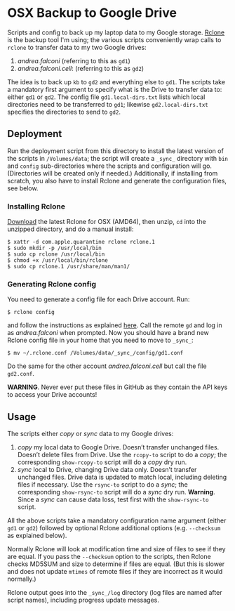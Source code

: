 OSX Backup to Google Drive
==========================

Scripts and config to back up my laptop data to my Google storage.
[Rclone][rclone] is the backup tool I'm using; the various scripts conveniently
wrap calls to `rclone` to transfer data to my two Google drives:

1. *andrea.falconi* (referring to this as `gd1`)
2. *andrea.falconi.cell*: (referring to this as `gd2`)

The idea is to back up `kb` to `gd2` and everything else to `gd1`. The scripts
take a mandatory first argument to specify what is the Drive to transfer data
to: either `gd1` or `gd2`. The config file `gd1.local-dirs.txt` lists which
local directories need to be transferred to `gd1`; likewise `gd2.local-dirs.txt`
specifies the directories to send to `gd2`.


Deployment
----------
Run the deployment script from this directory to install the latest version of
the scripts in `/Volumes/data`; the script will create a `_sync_` directory
with `bin` and `config` sub-directories where the scripts and configuration
will go. (Directories will be created only if needed.)
Additionally, if installing from scratch, you also have to install Rclone and
generate the configuration files, see below.

### Installing Rclone
[Download][rclone-download] the latest Rclone for OSX (AMD64), then unzip, `cd`
into the unzipped directory, and do a manual install:

    $ xattr -d com.apple.quarantine rclone rclone.1
    $ sudo mkdir -p /usr/local/bin
    $ sudo cp rclone /usr/local/bin
    $ chmod +x /usr/local/bin/rclone
    $ sudo cp rclone.1 /usr/share/man/man1/

### Generating Rclone config
You need to generate a config file for each Drive account. Run:

    $ rclone config

and follow the instructions as explained [here][rclone-gd-config]. Call the
remote `gd` and log in as *andrea.falconi* when prompted. Now you should have
a brand new Rclone config file in your home that you need to move to `_sync_`:

    $ mv ~/.rclone.conf /Volumes/data/_sync_/config/gd1.conf

Do the same for the other account *andrea.falconi.cell* but call the file
`gd2.conf`.

**WARNING**. Never ever put these files in GitHub as they contain the API keys
to access your Drive accounts!


Usage
-----
The scripts either *copy* or *sync* data to my Google drives:

1. *copy* my local data to Google Drive. 
   Doesn’t transfer unchanged files. Doesn’t delete files from Drive.
   Use the `rcopy-to` script to do a *copy*; the corresponding `show-rcopy-to`
   script will do a *copy* dry run.
2. *sync* local to Drive, changing Drive data only. 
   Doesn’t transfer unchanged files. Drive data is updated to match local, 
   including deleting files if necessary. Use the `rsync-to` script to do a
   *sync*; the corresponding `show-rsync-to` script will do a *sync* dry run.
   **Warning**. Since a *sync* can cause data loss, test first with the
   `show-rsync-to` script.

All the above scripts take a mandatory configuration name argument (either `gd1`
or `gd2`) followed by optional Rclone additional options (e.g. `--checksum` as
explained below).

Normally Rclone will look at modification time and size of files to  see if they
are equal. If you pass the `--checksum` option to the scripts, then Rclone checks 
MD5SUM and size to determine if files are equal. (But this is slower and does not
update `mtimes` of remote files if they are incorrect as it would normally.)

Rclone output goes into the `_sync_/log` directory (log files are named after
script names), including progress update messages.



[rclone]: http://rclone.org/
    "Rclone Home Page"

[rclone-download]: http://downloads.rclone.org/rclone-current-osx-amd64.zip
    "Latest Rclone for OSX (AMD64)"

[rclone-gd-config]: http://rclone.org/drive/
    "Rclone Google Drive Configuration"
